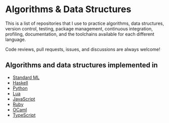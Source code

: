 # Algorithms & Data Structures

This is a list of repositories that I use to practice algorithms, data structures,
version control, testing, package management, continuous integration, profiling,
documentation, and the toolchains available for each different language.

Code reviews, pull requests, issues, and discussions are always welcome!

## Algorithms and data structures implemented in

- [Standard ML](https://github.com/jcpedroza/algorithms-and-data-structures-sml)
- [Haskell](https://github.com/jcpedroza/algorithms-and-data-structures-hs)
- [Python](https://github.com/jcpedroza/algorithms-and-data-structures-py)
- [Lua](https://github.com/jcpedroza/algorithms-and-data-structures-lua)
- [JavaScript](https://github.com/jcpedroza/algorithms-and-data-structures-js)
- [Ruby](https://github.com/jcpedroza/algorithms-and-data-structures-rb)
- [OCaml](https://github.com/jcpedroza/algorithms-and-data-structures-ocaml)
- [TypeScript](https://github.com/jcpedroza/algorithms-and-data-structures-ts)
